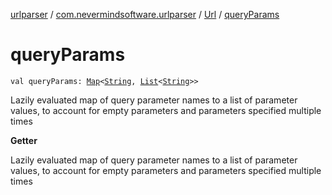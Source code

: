 [urlparser](../../index.md) / [com.nevermindsoftware.urlparser](../index.md) / [Url](index.md) / [queryParams](./query-params.md)

# queryParams

`val queryParams: `[`Map`](https://kotlinlang.org/api/latest/jvm/stdlib/kotlin.collections/-map/index.html)`<`[`String`](https://kotlinlang.org/api/latest/jvm/stdlib/kotlin/-string/index.html)`, `[`List`](https://kotlinlang.org/api/latest/jvm/stdlib/kotlin.collections/-list/index.html)`<`[`String`](https://kotlinlang.org/api/latest/jvm/stdlib/kotlin/-string/index.html)`>>`

Lazily evaluated map of query parameter names to a list of parameter values, to account for empty parameters
and parameters specified multiple times

**Getter**

Lazily evaluated map of query parameter names to a list of parameter values, to account for empty parameters
and parameters specified multiple times

